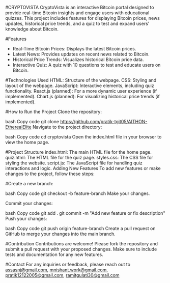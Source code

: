 #CRYPTOVISTA
CryptoVista is an interactive Bitcoin portal designed to provide real-time Bitcoin insights and engage users with educational quizzes. This project includes features for displaying Bitcoin prices, news updates, historical price trends, and a quiz to test and expand users' knowledge about Bitcoin.

#Features
- Real-Time Bitcoin Prices: Displays the latest Bitcoin prices.
- Latest News: Provides updates on recent news related to Bitcoin.
- Historical Price Trends: Visualizes historical Bitcoin price data.
- Interactive Quiz: A quiz with 10 questions to test and educate users on Bitcoin.
  
#Technologies Used
HTML: Structure of the webpage.
CSS: Styling and layout of the webpage.
JavaScript: Interactive elements, including quiz functionality.
React.js (planned): For a more dynamic user experience (if implemented).
Chart.js (planned): For visualizing historical price trends (if implemented).

#How to Run the Project
Clone the repository:

bash
Copy code
git clone https://github.com/pratik-tgit05/AITHON-EtherealElite
Navigate to the project directory:

bash
Copy code
cd cryptovista
Open the index.html file in your browser to view the home page.

#Project Structure
index.html: The main HTML file for the home page.
quiz.html: The HTML file for the quiz page.
styles.css: The CSS file for styling the website.
script.js: The JavaScript file for handling quiz interactions and logic.
Adding New Features
To add new features or make changes to the project, follow these steps:

#Create a new branch:

bash
Copy code
git checkout -b feature-branch
Make your changes.

Commit your changes:

bash
Copy code
git add .
git commit -m "Add new feature or fix description"
Push your changes:

bash
Copy code
git push origin feature-branch
Create a pull request on GitHub to merge your changes into the main branch.

#Contribution
Contributions are welcome! Please fork the repository and submit a pull request with your proposed changes. Make sure to include tests and documentation for any new features.


#Contact
For any inquiries or feedback, please reach out to assasnj@gmail.com, mnishant.work@gmail.com, pratik12122005@gmail.com, ramitgulati30@gmail.com

